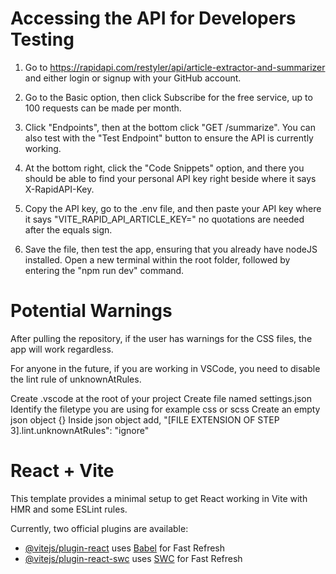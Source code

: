 # Accessing the API for Developers Testing

1. Go to https://rapidapi.com/restyler/api/article-extractor-and-summarizer and either login or signup with your GitHub account.

2. Go to the Basic option, then click Subscribe for the free service, up to 100 requests can be made per month.

3. Click "Endpoints", then at the bottom click "GET /summarize". You can also test with the "Test Endpoint" button to ensure the API is currently working.

4. At the bottom right, click the "Code Snippets" option, and there you should be able to find your personal API key right beside where it says X-RapidAPI-Key.

5. Copy the API key, go to the .env file, and then paste your API key where it says "VITE_RAPID_API_ARTICLE_KEY=" no quotations are needed after the equals sign.

6. Save the file, then test the app, ensuring that you already have nodeJS installed. Open a new terminal within the root folder, followed by entering the "npm run dev" command.

# Potential Warnings

After pulling the repository, if the user has warnings for the CSS files, the app will work regardless.

For anyone in the future, if you are working in VSCode, you need to disable the lint rule of unknownAtRules.

Create .vscode at the root of your project
Create file named settings.json
Identify the filetype you are using for example css or scss
Create an empty json object {}
Inside json object add, "[FILE EXTENSION OF STEP 3].lint.unknownAtRules": "ignore"

# React + Vite

This template provides a minimal setup to get React working in Vite with HMR and some ESLint rules.

Currently, two official plugins are available:

- [@vitejs/plugin-react](https://github.com/vitejs/vite-plugin-react/blob/main/packages/plugin-react/README.md) uses [Babel](https://babeljs.io/) for Fast Refresh
- [@vitejs/plugin-react-swc](https://github.com/vitejs/vite-plugin-react-swc) uses [SWC](https://swc.rs/) for Fast Refresh
